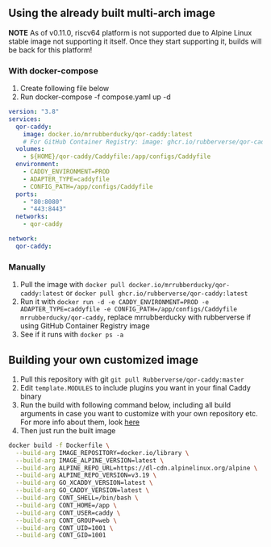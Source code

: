 ## Using the already built multi-arch image

**NOTE** As of v0.11.0, riscv64 platform is not supported due to Alpine Linux stable image not supporting it itself. Once they start supporting it, builds will be back for this platform!

### With docker-compose

1. Create following file below
2. Run docker-compose -f compose.yaml up -d

```yaml
version: "3.8"
services:
  qor-caddy:
    image: docker.io/mrrubberducky/qor-caddy:latest
    # For GitHub Container Registry: image: ghcr.io/rubberverse/qor-caddy:latest
  volumes:
    - ${HOME}/qor-caddy/Caddyfile:/app/configs/Caddyfile
  environment:
    - CADDY_ENVIRONMENT=PROD
    - ADAPTER_TYPE=caddyfile
    - CONFIG_PATH=/app/configs/Caddyfile
  ports:
    - "80:8080"
    - "443:8443"
  networks:
    - qor-caddy

network:
  qor-caddy:
```

### Manually

1. Pull the image with `docker pull docker.io/mrrubberducky/qor-caddy:latest` or `docker pull ghcr.io/rubberverse/qor-caddy:latest`
2. Run it with `docker run -d -e CADDY_ENVIRONMENT=PROD -e ADAPTER_TYPE=caddyfile -e CONFIG_PATH=/app/configs/Caddyfile mrrubberducky/qor-caddy`, replace mrrubberducky with rubberverse if using GitHub Container Registry image
3. See if it runs with `docker ps -a`

## Building your own customized image

1. Pull this repository with git `git pull Rubberverse/qor-caddy:master`
2. Edit `template.MODULES` to include plugins you want in your final Caddy binary
3. Run the build with following command below, including all build arguments in case you want to customize with your own repository etc. For more info about them, look [here](https://github.com/Rubberverse/qor-caddy/blob/main/BuildArgs.md)
4. Then just run the built image

```bash
docker build -f Dockerfile \
  --build-arg IMAGE_REPOSITORY=docker.io/library \
  --build-arg IMAGE_ALPINE_VERSION=latest \
  --build-arg ALPINE_REPO_URL=https://dl-cdn.alpinelinux.org/alpine \
  --build-arg ALPINE_REPO_VERSION=v3.19 \
  --build-arg GO_XCADDY_VERSION=latest \
  --build-arg GO_CADDY_VERSION=latest \
  --build-arg CONT_SHELL=/bin/bash \
  --build-arg CONT_HOME=/app \
  --build-arg CONT_USER=caddy \
  --build-arg CONT_GROUP=web \
  --build-arg CONT_UID=1001 \
  --build-arg CONT_GID=1001
```
